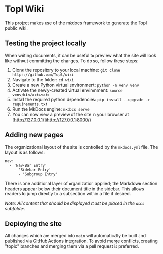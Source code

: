# Topl Wiki

This project makes use of the mkdocs framework to generate the Topl public wiki.

## Testing the project locally

When writing documents, it can be useful to preview what the site will look like without committing the changes. To do so, follow these steps:

1. Clone the repository to your local machine: `git clone https://github.com/Topl/wiki`
2. Navigate to the folder: `cd wiki`
3. Create a new Python virtual environment: `python -m venv venv`
4. Activate the newly-created virtual environment: `source venv/bin/activate`
5. Install the required python dependencies: `pip install --upgrade -r requirements.txt`
6. Run the MkDocs engine: `mkdocs serve`
7. You can now view a preview of the site in your browser at [http://127.0.0.1/](http://127.0.0.1:8000/)

## Adding new pages

The organizational layout of the site is controlled by the `mkdocs.yml` file. The layout is as follows:

```
nav:
  - 'Nav-Bar Entry'
    - 'Sidebar Entry'
      - 'Subgroup Entry'
```

There is one additional layer of organization applied; the Markdown section headers appear below their document title in the sidebar.
This allows readers to jump directly to a subsection within a file if desired.

*Note: All content that should be displayed must be placed in the `docs` subfolder.*

## Deploying the site

All changes which are merged into `main` will automatically be built and published via GitHub Actions integration. To avoid merge conflicts,
creating "topic" branches and merging them via a pull request is preferred.
